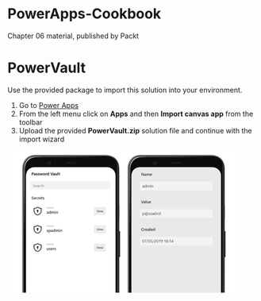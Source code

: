 # PowerApps-Cookbook
Chapter 06 material, published by Packt

# PowerVault
Use the provided package to import this solution into your environment.

1. Go to [Power Apps](https://make.powerapps.com)
2. From the left menu click on **Apps** and then **Import canvas app** from the toolbar
3. Upload the provided **PowerVault.zip** solution file and continue with the import wizard

![mobile](images/PowerVault-mobile.png)